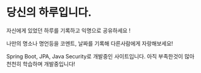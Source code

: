 
<h1> 당신의 하루입니다.</h1> 

자신에게 있었던 하루를 기록하고 익명으로 공유하세요 !


나만의 명소나 명언등을 코멘트, 날짜를 기록해 다른사람에게 자랑해보세요!

Spring Boot, JPA, Java Security로 개발중인 사이트입니다. 아직 부족한것이 많아 천천히 학습하며 개발중입니다!
